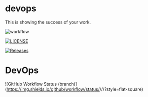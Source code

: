 # devops
This is showing the success of your work.

![workflow](https://github.com/<Swe-Zin-Ei>/<RepositoryName>/actions/workflows/main.yml/badge.svg)

[![LICENSE](https://img.shields.io/github/license/<github-username>/devops.svg?style=flat-square)](https://github.com/<github-username>/devops/blob/master/LICENSE)

[![Releases](https://img.shields.io/github/release/<github-username>/devops/all.svg?style=flat-square)](https://github.com/<github-username>/devops/releases)

# DevOps
![GitHub Workflow Status (branch)](https://img.shields.io/github/workflow/status/<username>/<repository>/<action name taken from main.yml>/<branch>?style=flat-square)

